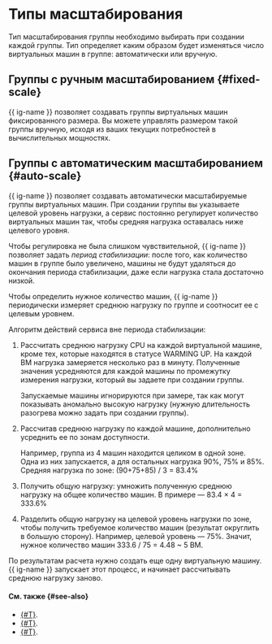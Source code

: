 # Типы масштабирования

Тип масштабирования группы необходимо выбирать при создании каждой группы. Тип определяет каким образом будет изменяться число виртуальных машин в группе: автоматически или вручную.


## Группы с ручным масштабированием {#fixed-scale}

{{ ig-name }} позволяет создавать группы виртуальных машин фиксированного размера. Вы можете управлять размером такой группы вручную, исходя из ваших текущих потребностей в вычислительных мощностях.


## Группы с автоматическим масштабированием {#auto-scale}

{{ ig-name }} позволяет создавать автоматически масштабируемые группы виртуальных машин. При создании группы вы указываете целевой уровень нагрузки, а сервис постоянно регулирует количество виртуальных машин так, чтобы средняя нагрузка оставалась ниже целевого уровня.

Чтобы регулировка не была слишком чувствительной, {{ ig-name }} позволяет задать *период стабилизации*: после того, как количество машин в группе было увеличено, машины не будут удаляться до окончания периода стабилизации, даже если нагрузка стала достаточно низкой.

Чтобы определить нужное количество машин, {{ ig-name }} периодически измеряет среднюю нагрузку по группе и соотносит ее с целевым уровнем.

Алгоритм действий сервиса вне периода стабилизации:

1. Рассчитать среднюю нагрузку CPU на каждой виртуальной машине, кроме тех, которые находятся в статусе WARMING UP. На каждой ВМ нагрузка замеряется несколько раз в минуту. Полученные значения усредняются для каждой машины по промежутку измерения нагрузки, который вы задаете при создании группы.

   Запускаемые машины игнорируются при замере, так как могут показывать аномально высокую нагрузку (нужную длительность разогрева можно задать при создании группы).
2. Рассчитав среднюю нагрузку по каждой машине, дополнительно усреднить ее по зонам доступности.

   Например, группа из 4 машин находится целиком в одной зоне. Одна из них запускается, а для остальных нагрузка 90%, 75% и 85%. Средняя нагрузка по зоне: (90+75+85) / 3 = 83.4%
1. Получить общую нагрузку: умножить полученную среднюю нагрузку на общее количество машин. В примере — 83.4 × 4 = 333.6%
2. Разделить общую нагрузку на целевой уровень нагрузки по зоне, чтобы получить требуемое количество машин (результат округлить в большую сторону). Например, целевой уровень — 75%. Значит, нужное количество машин 333.6 / 75 = 4.48 ~ 5 ВМ.

По результатам расчета нужно создать еще одну виртуальную машину. {{ ig-name }} запускает этот процесс, и начинает рассчитывать среднюю нагрузку заново. 


#### См. также {#see-also}

- [{#T}](policies.md#scale-policy).
- [{#T}](../../operations/instance-groups/create-fixed-group.md).
- [{#T}](../../operations/instance-groups/create-autoscaled-group.md).
